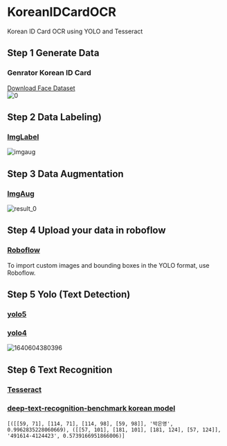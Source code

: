 # KoreanIDCardOCR
Korean ID Card OCR using YOLO and Tesseract

## Step 1  Generate Data 
### Genrator Korean ID Card  
[Download Face Dataset](http://vis-www.cs.umass.edu/lfw/)  
![0](https://user-images.githubusercontent.com/72369991/131650895-0dc4c5dc-b925-4f5c-8f74-948f27d5ae6f.jpg)

## Step 2 Data Labeling)
### [ImgLabel](https://github.com/tzutalin/labelImg)  
 ![imgaug](https://user-images.githubusercontent.com/72369991/131650855-546bb674-7bb0-481c-8a0c-a4bcfde52623.png)
 
## Step 3 Data Augmentation
### [ImgAug](https://github.com/aleju/imgaug)  
![result_0](https://user-images.githubusercontent.com/72369991/131650885-3d6d27bf-7e34-408c-9aa5-3c497f8e5053.jpg)

## Step 4 Upload your data in roboflow
### [Roboflow](https://roboflow.com/)  
To import custom images and bounding boxes in the YOLO format, use Roboflow.

## Step 5 Yolo (Text Detection)
### [yolo5](https://colab.research.google.com/drive/1gDZ2xcTOgR39tGGs-EZ6i3RTs16wmzZQ)  
### [yolo4](https://colab.research.google.com/drive/1mzL6WyY9BRx4xX476eQdhKDnd_eixBlG#scrollTo=GNVU7eu9CQj3)
![1640604380396](https://user-images.githubusercontent.com/72369991/147467657-059580b0-2aff-4a08-9498-3bd4c5a65299.jpg)

## Step 6 Text Recognition
### [Tesseract](https://github.com/tesseract-ocr/tesseract)  
### [deep-text-recognition-benchmark korean model](https://github.com/parksunwoo/ocr_kor)

```
[([[59, 71], [114, 71], [114, 98], [59, 98]], '박은영', 0.9962835228060669), ([[57, 101], [181, 101], [181, 124], [57, 124]], '491614-4124423', 0.5739166951866006)]
```
